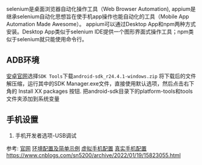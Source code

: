 selenium是桌面浏览器自动化操作工具（Web Browser Automation), appium是继承selenium自动化思想旨在使手机app操作也能自动化的工具（Mobile App Automation Made Awesome）。
appium可以通过Desktop App和npm两种方式安装。Desktop App类似于selenium IDE提供一个图形界面式操作工具；npm类似于selenium就只能使用命令行。



## ADB环境
[安卓官网](https://www.androiddevtools.cn/)选择`SDK Tools`下载`android-sdk_r24.4.1-windows.zip`
将下载后的文件解压缩，运行其中的SDK Manager.exe文件，直接使用默认选项，然后点击右下角的 Install XX packages 按钮.
把android-sdk目录下的platform-tools和tools文件夹添加到系统变量
## 手机设置
1. 手机开发者选项-USB调试



参考:
[官网](https://appium.io/)
[环境配置及简单示例](https://www.cnblogs.com/graybird/p/10793423.html)
[虚拟手机配置](https://blog.csdn.net/u013314786/article/details/105768650)
[真实手机配置](https://zhuanlan.zhihu.com/p/95723758)
https://www.cnblogs.com/sn5200/archive/2022/01/19/15823055.html